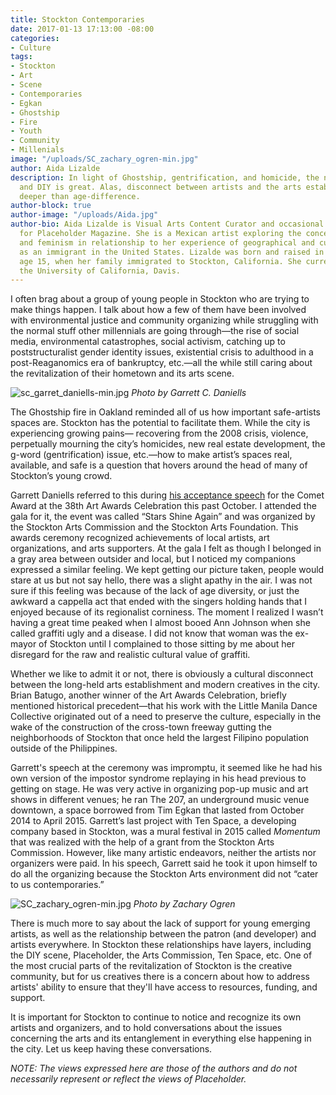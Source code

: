 ```yaml
---
title: Stockton Contemporaries
date: 2017-01-13 17:13:00 -08:00
categories:
- Culture
tags:
- Stockton
- Art
- Scene
- Contemporaries
- Egkan
- Ghostship
- Fire
- Youth
- Community
- Millenials
image: "/uploads/SC_zachary_ogren-min.jpg"
author: Aida Lizalde
description: In light of Ghostship, gentrification, and homicide, the need for art
  and DIY is great. Alas, disconnect between artists and the arts establishment goes
  deeper than age-difference.
author-block: true
author-image: "/uploads/Aida.jpg"
author-bio: Aida Lizalde is Visual Arts Content Curator and occasional contributor
  for Placeholder Magazine. She is a Mexican artist exploring the concepts of identity
  and feminism in relationship to her experience of geographical and cultural-misplacement
  as an immigrant in the United States. Lizalde was born and raised in Mexico until
  age 15, when her family immigrated to Stockton, California. She currently attends
  the University of California, Davis.
---
```


I often brag about a group of young people in Stockton who are trying to make things happen. I talk about how a few of them have been involved with environmental justice and community organizing while struggling with the normal stuff other millennials are going through—the rise of social media, environmental catastrophes, social activism, catching up to poststructuralist gender identity issues, existential crisis to adulthood in a post-Reaganomics era of bankruptcy, etc.—all the while still caring about the revitalization of their hometown and its arts scene.

![sc_garret_daniells-min.jpg](/uploads/sc_garret_daniells-min.jpg)
*Photo by Garrett C. Daniells*

The Ghostship fire in Oakland reminded all of us how important safe-artists spaces are. Stockton has the potential to facilitate them. While the city is experiencing growing pains— recovering from the 2008 crisis, violence, perpetually mourning the city’s homicides, new real estate development, the g-word (gentrification) issue, etc.—how to make artist’s spaces real, available, and safe is a question that hovers around the head of many of Stockton’s young crowd.

Garrett Daniells referred to this during [his acceptance speech](http://www.recordnet.com/entertainmentlife/20160729/stockton-art-scene-stars-to-be-honored) for the Comet Award at the 38th Art Awards Celebration this past October. I attended the gala for it, the event was called “Stars Shine Again” and was organized by the Stockton Arts Commission and the Stockton Arts Foundation. This awards ceremony recognized achievements of local artists, art organizations, and arts supporters. At the gala I felt as though I belonged in a gray area between outsider and local, but I noticed my companions expressed a similar feeling. We kept getting our picture taken, people would stare at us but not say hello, there was a slight apathy in the air. I was not sure if this feeling was because of the lack of age diversity, or just the awkward a cappella act that ended with the singers holding hands that I enjoyed because of its regionalist corniness. The moment I realized I wasn’t having a great time peaked when I almost booed Ann Johnson when she called graffiti ugly and a disease. I did not know that  woman was the ex-mayor of Stockton until I complained to those sitting by me about her disregard for the raw and realistic cultural value of graffiti.

Whether we like to admit it or not, there is obviously a cultural disconnect between the long-held arts establishment and modern creatives in the city. Brian Batugo, another winner of the Art Awards Celebration, briefly mentioned historical precedent—that his work with the Little Manila Dance Collective originated out of a need to preserve the culture, especially in the wake of the construction of the cross-town freeway gutting the neighborhoods of Stockton that once held the largest Filipino population outside of the Philippines.

Garrett's speech at the ceremony was impromptu, it seemed like he had his own version of the impostor syndrome replaying in his head previous to getting on stage. He was very active in organizing pop-up music and art shows in different venues; he ran The 207, an underground music venue downtown, a space borrowed from Tim Egkan that lasted from October 2014 to April 2015. Garrett’s last project with Ten Space, a developing company based in Stockton, was a mural festival in 2015 called *Momentum* that was realized with the help of a grant from the Stockton Arts Commission. However, like many artistic endeavors, neither the artists nor organizers were paid. In his speech, Garrett said he took it upon himself to do all the organizing because the Stockton Arts environment did not “cater to us contemporaries.”

![SC_zachary_ogren-min.jpg](/uploads/SC_zachary_ogren-min.jpg)
*Photo by Zachary Ogren*

There is much more to say about the lack of support for young emerging artists, as well as the relationship between the patron (and developer) and artists everywhere. In Stockton these relationships have layers, including the DIY scene, Placeholder, the Arts Commission, Ten Space, etc. One of the most crucial parts of the revitalization of Stockton is the creative community, but for us creatives there is a concern about how to address artists' ability to ensure that they'll have access to resources, funding, and support.

It is important for Stockton to continue to notice and recognize its own artists and organizers, and to hold conversations about the issues concerning the arts and its entanglement in everything else happening in the city. Let us keep having these conversations.

*NOTE: The views expressed here are those of the authors and do not necessarily represent or reflect the views of Placeholder.*